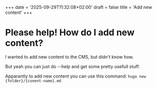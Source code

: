 +++
date = '2025-09-29T11:32:08+02:00'
draft = false
title = 'Add new content'
+++
# Please help! How do I add new content?
I wanted to add new content to the CMS, but didn't know how. 

But yeah you can just do --help and get some pretty usefull stuff. 

Apparantly to add new content you can use this command: 
`hugo new {folder}/{conent-name}.md`
